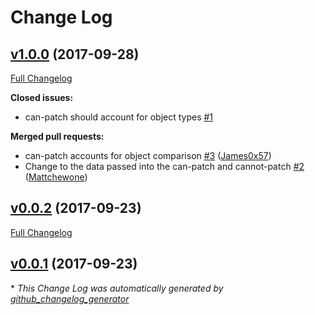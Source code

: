 # Change Log

## [v1.0.0](https://github.com/feathers-plus/feathers-mocha-utils/tree/v1.0.0) (2017-09-28)
[Full Changelog](https://github.com/feathers-plus/feathers-mocha-utils/compare/v0.0.2...v1.0.0)

**Closed issues:**

- can-patch should account for object types [\#1](https://github.com/feathers-plus/feathers-mocha-utils/issues/1)

**Merged pull requests:**

- can-patch accounts for object comparison [\#3](https://github.com/feathers-plus/feathers-mocha-utils/pull/3) ([James0x57](https://github.com/James0x57))
- Change to the data passed into the can-patch and cannot-patch [\#2](https://github.com/feathers-plus/feathers-mocha-utils/pull/2) ([Mattchewone](https://github.com/Mattchewone))

## [v0.0.2](https://github.com/feathers-plus/feathers-mocha-utils/tree/v0.0.2) (2017-09-23)
[Full Changelog](https://github.com/feathers-plus/feathers-mocha-utils/compare/v0.0.1...v0.0.2)

## [v0.0.1](https://github.com/feathers-plus/feathers-mocha-utils/tree/v0.0.1) (2017-09-23)


\* *This Change Log was automatically generated by [github_changelog_generator](https://github.com/skywinder/Github-Changelog-Generator)*